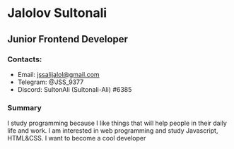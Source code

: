 # Jalolov Sultonali
## Junior Frontend Developer

### Contacts:
- Email: jssalijalol@gmail.com
- Telegram: @JSS_9377
- Discord: SultonAli (Sultonali-Ali)
           #6385

### Summary 
I study programming because I like things that will help people in their daily life and work. I am interested in web programming and study Javascript, HTML&CSS. I want to become a cool developer

